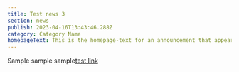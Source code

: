 ```yaml
---
title: Test news 3
section: news
publish: 2023-04-16T13:43:46.288Z
category: Category Name
homepageText: This is the homepage-text for an announcement that appears on the homepage.
---
```


Sample sample sample[test link](https://woah.com)
